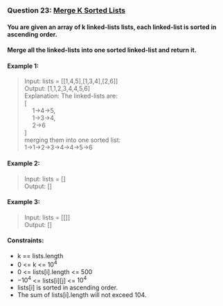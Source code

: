 ﻿### Question 23: [Merge K Sorted Lists](https://leetcode-cn.com/problems/merge-k-sorted-lists/)
#### You are given an array of k linked-lists lists, each linked-list is sorted in ascending order.
#### Merge all the linked-lists into one sorted linked-list and return it.

#### Example 1:
> Input: lists = [[1,4,5],[1,3,4],[2,6]]  
> Output: [1,1,2,3,4,4,5,6]  
> Explanation: The linked-lists are:  
> [  
>   &emsp; 1->4->5,  
>   &emsp; 1->3->4,  
>   &emsp; 2->6  
> ]  
> merging them into one sorted list:  
> 1->1->2->3->4->4->5->6

#### Example 2:
> Input: lists = []  
> Output: []

#### Example 3:
> Input: lists = [[]]  
> Output: []  

#### Constraints:
* k == lists.length  
* 0 <= k <= $10^4$
* 0 <= lists[i].length <= 500  
* $-10^4$ <= lists[i][j] <= $10^4$
* lists[i] is sorted in ascending order.  
* The sum of lists[i].length will not exceed 104.  
